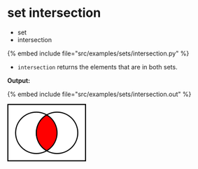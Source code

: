 # set intersection


* set
* intersection

{% embed include file="src/examples/sets/intersection.py" %}

* `intersection` returns the elements that are in both sets.


**Output:**

{% embed include file="src/examples/sets/intersection.out" %}

![](../img/180px-Venn0001.svg.png)


